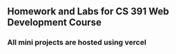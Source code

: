 ## Homework and Labs for CS 391 Web Development Course

### All mini projects are hosted using vercel
